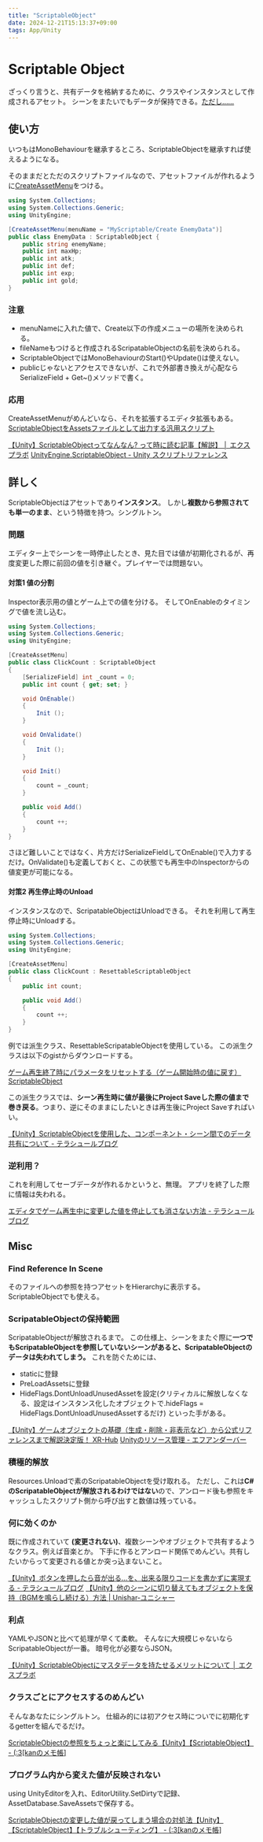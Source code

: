 ```yaml
---
title: "ScriptableObject"
date: 2024-12-21T15:13:37+09:00
tags: App/Unity
---
```


# Scriptable Object

ざっくり言うと、共有データを格納するために、クラスやインスタンスとして作成されるアセット。
シーンをまたいでもデータが保持できる。[ただし……](#ScripatableObjectの保持範囲)

## 使い方
いつもはMonoBehaviourを継承するところ、ScriptableObjectを継承すれば使えるようになる。

そのままだとただのスクリプトファイルなので、アセットファイルが作れるように[CreateAssetMenu](UnityのAttribute（属性）についてまとめてメモる。%20-%20テラシュールブログ.md)をつける。

```csharp
using System.Collections;
using System.Collections.Generic;
using UnityEngine;

[CreateAssetMenu(menuName = "MyScriptable/Create EnemyData")]
public class EnemyData : ScriptableObject {
	public string enemyName;
	public int maxHp;
	public int atk;
	public int def;
	public int exp;
	public int gold;
}
```

### 注意
- menuNameに入れた値で、Create以下の作成メニューの場所を決められる。
- fileNameもつけると作成されるScripatableObjectの名前を決められる。
- ScriptableObjectではMonoBehaviourのStart()やUpdate()は使えない。
- publicじゃないとアクセスできないが、これで外部書き換えが心配ならSerializeField + Get~()メソッドで書く。


### 応用
CreateAssetMenuがめんどいなら、それを拡張するエディタ拡張もある。
[ScriptableObjectをAssetsファイルとして出力する汎用スクリプト](https://gist.github.com/tsubaki/5149402)


[【Unity】ScriptableObjectってなんなん? って時に読む記事【解説】 │ エクスプラボ](https://ekulabo.com/about-scriptable-object)
[UnityEngine.ScriptableObject - Unity スクリプトリファレンス](http://docs.unity3d.com/ja/current/ScriptReference/ScriptableObject.html)

## 詳しく
ScriptableObjectはアセットであり**インスタンス**。
しかし**複数から参照されても単一のまま**、という特徴を持つ。シングルトン。

### 問題
エディター上でシーンを一時停止したとき、見た目では値が初期化されるが、再度変更した際に前回の値を引き継ぐ。プレイヤーでは問題ない。

#### 対策1 値の分割
Inspector表示用の値とゲーム上での値を分ける。
そしてOnEnableのタイミングで値を流し込む。

```csharp
using System.Collections;
using System.Collections.Generic;
using UnityEngine;

[CreateAssetMenu]
public class ClickCount : ScriptableObject
{
	[SerializeField] int _count = 0;
	public int count { get; set; }

	void OnEnable()
	{
		Init ();
	}

	void OnValidate()
	{
		Init ();
	}

	void Init()
	{
		count = _count;
	}

	public void Add()
	{
		count ++;
	}
}
```

さほど難しいことではなく、片方だけSerializeFieldしてOnEnable()で入力するだけ。OnValidate()も定義しておくと、この状態でも再生中のInspectorからの値変更が可能になる。

#### 対策2 再生停止時のUnload
インスタンスなので、ScripatableObjectはUnloadできる。
それを利用して再生停止時にUnloadする。

```csharp
using System.Collections;
using System.Collections.Generic;
using UnityEngine;

[CreateAssetMenu]
public class ClickCount : ResettableScriptableObject
{
	public int count;

	public void Add()
	{
		count ++;
	}
}
```

例では派生クラス、ResettableScripatableObjectを使用している。
この派生クラスは以下のgistからダウンロードする。

[ゲーム再生終了時にパラメータをリセットする（ゲーム開始時の値に戻す）ScriptableObject](https://gist.github.com/tsubaki/6bacf17a930e686722a9cecdc4900344)

この派生クラスでは、**シーン再生時に値が最後にProject Saveした際の値まで巻き戻る**。つまり、逆にそのままにしたいときは再生後にProject Saveすればいい。

[【Unity】ScriptableObjectを使用した、コンポーネント・シーン間でのデータ共有について - テラシュールブログ](https://tsubakit1.hateblo.jp/entry/2017/06/19/233000#%E3%82%A2%E3%82%BB%E3%83%83%E3%83%88%E3%82%92%E5%8B%9D%E6%89%8B%E3%81%AB%E9%96%8B%E6%94%BE%E3%81%95%E3%81%9B%E3%81%AA%E3%81%84%E6%96%B9%E6%B3%95)

### 逆利用？
これを利用してセーブデータが作れるかというと、無理。
アプリを終了した際に情報は失われる。

[エディタでゲーム再生中に変更した値を停止しても消さない方法 - テラシュールブログ](https://tsubakit1.hateblo.jp/entry/20130929/1380459054)

## Misc
### Find Reference In Scene
そのファイルへの参照を持つアセットをHierarchyに表示する。
ScriptableObjectでも使える。

### ScripatableObjectの保持範囲
ScripatableObjectが解放されるまで。
この仕様上、シーンをまたぐ際に**一つでもScripatableObjectを参照していないシーンがあると、ScripatableObjectのデータは失われてしまう。**
これを防ぐためには、
- staticに登録
- PreLoadAssetsに登録
- HideFlags.DontUnloadUnusedAssetを設定(クリティカルに解放しなくなる、設定はインスタンス化したオブジェクトで.hideFlags = HideFlags.DontUnloadUnusedAssetするだけ)
といった手がある。

[【Unity】ゲームオブジェクトの基礎（生成・削除・非表示など）から公式リファレンスまで解説決定版！  XR-Hub](Others/【Unity】ゲームオブジェクトの基礎（生成・削除・非表示など）から公式リファレンスまで解説決定版！%20%20XR-Hub.md)
[Unityのリソース管理 - エフアンダーバー](https://www.f-sp.com/entry/2016/09/03/140006)

### 積極的解放
Resources.Unloadで素のScripatableObjectを受け取れる。
ただし、これは**C#のScripatableObjectが解放されるわけではない**ので、アンロード後も参照をキャッシュしたスクリプト側から呼び出すと数値は残っている。

### 何に効くのか
既に作成されていて **(変更されない)**、複数シーンやオブジェクトで共有するようなクラス。例えば音楽とか。
下手に作るとアンロード関係でめんどい。共有したいからって変更される値とか突っ込まないこと。

[【Unity】ボタンを押したら音が出る…を、出来る限りコードを書かずに実現する - テラシュールブログ](https://tsubakit1.hateblo.jp/entry/2017/06/13/235900)
[【Unity】他のシーンに切り替えてもオブジェクトを保持（BGMを鳴らし続ける）方法 \| Unishar-ユニシャー](https://miyagame.net/dontdestroyonload-obj/)

### 利点
YAMLやJSONと比べて処理が早くて柔軟。
そんなに大規模じゃないならScripatableObjectが一番。
暗号化が必要ならJSON。

[【Unity】ScriptableObjectにマスタデータを持たせるメリットについて │ エクスプラボ](https://ekulabo.com/scriptableobject-for-master-data#outline__4_7)

### クラスごとにアクセスするのめんどい
そんなあなたにシングルトン。
仕組み的には初アクセス時についでに初期化するgetterを組んでるだけ。

[ScriptableObjectの参照をちょっと楽にしてみる【Unity】【ScriptableObject】 - (:3\[kanのメモ帳\]](https://kan-kikuchi.hatenablog.com/entry/ScriptableObject_Entity)

### プログラム内から変えた値が反映されない
using UnityEditorを入れ、EditorUtility.SetDirtyで記録、AssetDatabase.SaveAssetsで保存する。

[ScriptableObjectの変更した値が戻ってしまう場合の対処法【Unity】【ScriptableObject】【トラブルシューティング】 - (:3\[kanのメモ帳\]](https://kan-kikuchi.hatenablog.com/entry/ScriptableObject_SetDirty_SaveAssets)